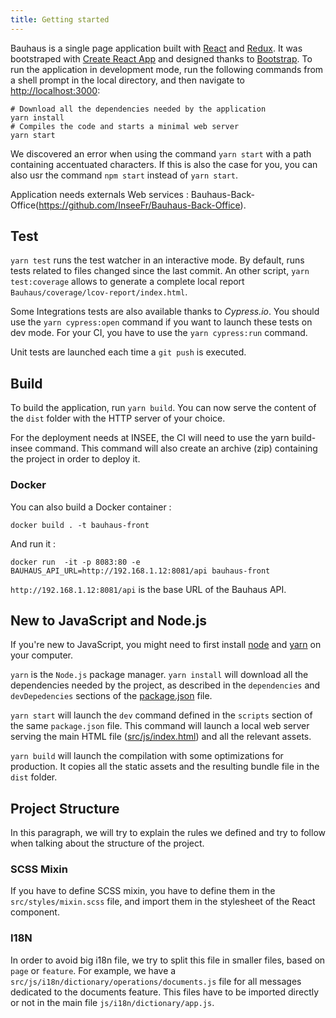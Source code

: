 ```yaml
---
title: Getting started
---
```


Bauhaus is a single page application built with [React](https://facebook.github.io/react/) and [Redux](https://github.com/reactjs/reduxreact). It was bootstraped with [Create React App](https://github.com/facebook/create-react-app) and designed thanks to [Bootstrap](https://github.com/twbs/bootstrap). To run the application in development mode, run the following commands from a shell prompt in the local directory, and then navigate to [http://localhost:3000](http://localhost:3000):

```shell
# Download all the dependencies needed by the application
yarn install
# Compiles the code and starts a minimal web server
yarn start
```

We discovered an error when using the command `yarn start` with a path containing accentuated characters. If this is also the case for you, you can also usr the command `npm start` instead of `yarn start`.

Application needs externals Web services : Bauhaus-Back-Office(https://github.com/InseeFr/Bauhaus-Back-Office).

## Test

`yarn test` runs the test watcher in an interactive mode. By default, runs tests related to files changed since the last commit.
An other script, `yarn test:coverage` allows to generate a complete local report `Bauhaus/coverage/lcov-report/index.html`.

Some Integrations tests are also available thanks to _Cypress.io_. You should use the `yarn cypress:open` command if you want to launch these tests on dev mode. For your CI, you have to use the `yarn cypress:run` command.

Unit tests are launched each time a `git push` is executed.

## Build

To build the application, run `yarn build`. You can now serve the content of the `dist` folder with the HTTP server of your choice. 

For the deployment needs at INSEE, the CI will need to use the yarn build-insee command. This command will also create an archive (zip) containing the project in order to deploy it.

### Docker

You can also build a Docker container :

```shell
docker build . -t bauhaus-front
````

And run it :

```shell
docker run  -it -p 8083:80 -e BAUHAUS_API_URL=http://192.168.1.12:8081/api bauhaus-front
```

`http://192.168.1.12:8081/api` is the base URL of the Bauhaus API.

## New to JavaScript and Node.js

If you're new to JavaScript, you might need to first install [node](https://nodejs.org/en/download/) and [yarn](https://github.com/yarnpkg/yarn) on your computer.

`yarn` is the `Node.js` package manager. `yarn install` will download all the dependencies needed by the project, as described in the `dependencies` and `devDepedencies` sections of the [package.json](https://github.com/InseeFr/Bauhaus/blob/main/package.json) file.

`yarn start` will launch the `dev` command defined in the `scripts` section of the same `package.json` file. This command will launch a local web server serving the main HTML file ([src/js/index.html](https://github.com/InseeFr/Bauhaus/blob/main/public/index.html)) and all the relevant assets.

`yarn build` will launch the compilation with some optimizations for production. It copies all the static assets and the resulting bundle file in the `dist` folder.

## Project Structure

In this paragraph, we will try to explain the rules we defined and try to follow when talking about the structure of the project.

### SCSS Mixin

If you have to define SCSS mixin, you have to define them in the `src/styles/mixin.scss` file, and import them in the stylesheet of the React component.

### I18N

In order to avoid big i18n file, we try to split this file in smaller files, based on `page` or `feature`. For example, we have a `src/js/i18n/dictionary/operations/documents.js` file for all messages dedicated to the documents feature.
This files have to be imported directly or not in the main file `js/i18n/dictionary/app.js`.

